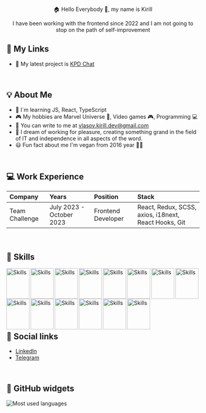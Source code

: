 
<p align="center"> 🏠 Hello Everybody 📡, my name is Kirill</p>
 <p align="center">I have been working with the frontend since 2022 and I am not going to stop on the path of self-improvement</p>


## 📲 My Links

- 🎨 My latest project is [KPD Chat](https://kpdchat.github.io/kpdchat/)

<br>

## 💡 About Me

- 📖 I`m learning JS, React, TypeScript
- 🎮 My hobbies are Marvel Universe 💫, Video games 🎮, Programming 💻
- 💌 You can write to me at vlasov.kirill.dev@gmail.com
- 🌈 I dream of working for pleasure, creating something grand in the field of IT and independence in all aspects of the word.
- 😃 Fun fact about me I'm vegan from 2016 year 👀🌱

<br>

## 💻 Work Experience
| Company | Years | Position | Stack |
| :------------ | :----------- | :----------- | :----------- |
| Team Challenge | July 2023 - October 2023 | Frontend Developer | React, Redux, SCSS, axios, i18next, React Hooks, Git |

<br>

## 🔨 Skills

<img src="https://cdn.jsdelivr.net/gh/devicons/devicon/icons/html5/html5-original.svg" alt="Skills" align="left" width="60" height="80"/>  
<img src="https://cdn.jsdelivr.net/gh/devicons/devicon/icons/css3/css3-original.svg" alt="Skills" align="left" width="60" height="80"/>  
<img src="https://cdn.jsdelivr.net/gh/devicons/devicon/icons/javascript/javascript-original.svg" alt="Skills" align="left" width="60" height="80"/>  
<img src="https://cdn.jsdelivr.net/gh/devicons/devicon/icons/sass/sass-original.svg" alt="Skills" align="left" width="60" height="80"/>  
<img src="https://cdn.jsdelivr.net/gh/devicons/devicon/icons/git/git-original.svg" alt="Skills" align="left" width="60" height="80"/>  
<img src="https://cdn.jsdelivr.net/gh/devicons/devicon/icons/react/react-original.svg" alt="Skills" align="left" width="60" height="80"/> 
<img src="https://cdn.jsdelivr.net/gh/devicons/devicon/icons/redux/redux-original.svg" alt="Skills" align="left" width="60" height="80"/> 
<img src="https://cdn.jsdelivr.net/gh/devicons/devicon/icons/github/github-original.svg" alt="Skills" align="left" width="60" height="80"/>  
<img src="https://cdn.jsdelivr.net/gh/devicons/devicon/icons/jetbrains/jetbrains-original.svg" alt="Skills" align="left" width="60" height="80"/>  
<img src="https://cdn.jsdelivr.net/gh/devicons/devicon/icons/webstorm/webstorm-original.svg" alt="Skills" align="left" width="60" height="80"/>  
<img src="https://cdn.jsdelivr.net/gh/devicons/devicon/icons/jira/jira-original.svg" alt="Skills" align="left" width="60" height="80"/>  
<img src="https://cdn.jsdelivr.net/gh/devicons/devicon/icons/confluence/confluence-original.svg" alt="Skills" align="left" width="60" height="80"/>  
<img src="https://cdn.jsdelivr.net/gh/devicons/devicon/icons/trello/trello-plain.svg" alt="Skills" align="left" width="60" height="80"/>  
<img src="https://cdn.jsdelivr.net/gh/devicons/devicon/icons/slack/slack-original.svg" alt="Skills" align="left" width="60" height="80"/>  

<br><br><br><br><br><br><br><br>

## 📰 Social links
 - [LinkedIn](https://www.linkedin.com/in/vlaskiri/)
 - [Telegram](https://t.me/vlaskiri)

<br>

## 👾 GitHub widgets
 <img src="https://github-readme-stats.vercel.app/api/top-langs?username=vlaskiri&show_icons=true&locale=en&layout=compact" alt="Most used languages"/>
